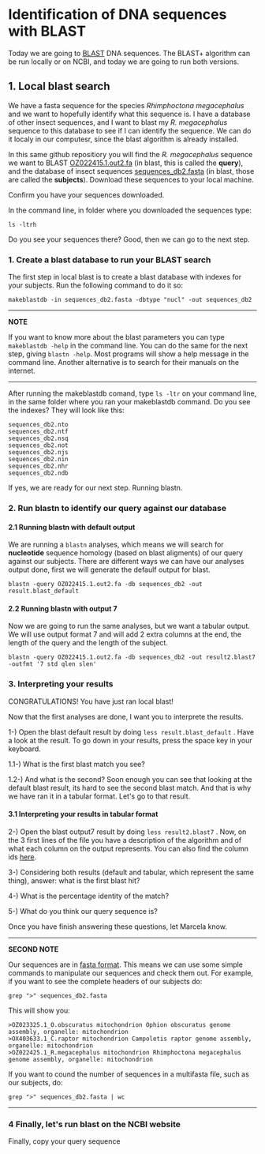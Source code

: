 # Identification of DNA sequences with BLAST

Today we are going to [BLAST](https://www.nature.com/scitable/topicpage/basic-local-alignment-search-tool-blast-29096/#:~:text=BLAST%20is%20a%20computer%20algorithm,tool%20in%20ongoing%20genomic%20research.) DNA sequences. The BLAST+ algorithm can be run locally or on NCBI, and today we are going to run both versions. 

## 1. Local blast search

We have a fasta sequence for the species _Rhimphoctona megacephalus_ and we want to hopefully identify what this sequence is. I have a database of other insect sequences, and I want to blast my _R. megacephalus_ sequence to this database to see if I can identify the sequence. We can do it localy in our computesr, since the blast algorithm is already installed.

In this same github repositiory you will find the _R. megacephalus_ sequence we want to BLAST [OZ022415.1.out2.fa](./OZ022415.1.out2.fa) (in blast, this is called the **query**), and the database of insect sequences [sequences_db2.fasta](./sequences_db2.fasta) (in blast, those are called the **subjects**). Download these sequences to your local machine.

Confirm you have your sequences downloaded.

In the command line, in folder where you downloaded the sequences type:

```ls -ltrh ```

Do you see your sequences there? Good, then we can go to the next step.


### 1. Create a blast database to run your BLAST search

The first step in local blast is to create a blast database with indexes for your subjects. Run the following command to do it so:

```
makeblastdb -in sequences_db2.fasta -dbtype "nucl" -out sequences_db2

```

---
**NOTE**

If you want to know more about the blast parameters you can type ``` makeblastdb -help ``` in the command line. You can do the same for the next step, giving ``` blastn -help ```. Most programs will show a help message in the command line. Another alternative is to search for their manuals on the internet.  

---

After running the makeblastdb comand, type ``` ls -ltr ``` on your command line, in the same folder where you ran your makeblastdb command. Do you see the indexes? They will look like this:

```
sequences_db2.nto
sequences_db2.ntf
sequences_db2.nsq
sequences_db2.not
sequences_db2.njs
sequences_db2.nin
sequences_db2.nhr
sequences_db2.ndb
```

If yes, we are ready for our next step. Running blastn.

### 2. Run blastn to identify our query against our database

#### 2.1 Running blastn with default output

We are running a ```blastn``` analyses, which means we will search for **nucleotide** sequence homology (based on blast aligments) of our query against our subjects. There are different ways we can have our analyses output done, first we will generate the defaulf output for blast.

```
blastn -query OZ022415.1.out2.fa -db sequences_db2 -out result.blast_default
```

#### 2.2 Running blastn with output 7

Now we are going to run the same analyses, but we want a tabular output. We will use output format 7 and will add 2 extra columns at the end, the length of the query and the length of the subject.

```
blastn -query OZ022415.1.out2.fa -db sequences_db2 -out result2.blast7 -outfmt '7 std qlen slen'
```

### 3. Interpreting your results

CONGRATULATIONS! You have just ran local blast! 

Now that the first analyses are done, I want you to interprete the results. 

1-) Open the blast default result by doing ``` less result.blast_default ``` . Have a look at the result. To go down in your results, press the space key in your keyboard.

1.1-) What is the first blast match you see? 

1.2-) And what is the second? Soon enough you can see that looking at the default blast result, its hard to see the second blast match. And that is why we have ran it in a tabular format. Let's go to that result.


#### 3.1 Interpreting your results in tabular format

2-) Open the blast output7 result by doing ``` less result2.blast7 ``` . Now, on the 3 first lines of the file you have a description of the algorithm and of what each column on the output represents. You can also find the column ids [here](https://www.metagenomics.wiki/tools/blast/blastn-output-format-6). 

3-) Considering both results (default and tabular, which represent the same thing), answer: what is the first blast hit? 

4-) What is the percentage identity of the match?

5-) What do you think our query sequence is?

Once you have finish answering these questions, let Marcela know. 

---
**SECOND NOTE**

Our sequences are in [fasta format](https://en.wikipedia.org/wiki/FASTA_format). This means we can use some simple commands to manipulate our sequences and check them out. For example, if you want to see the complete headers of our subjects do:

```grep ">" sequences_db2.fasta```

This will show you:

```
>OZ023325.1_O.obscuratus mitochondrion Ophion obscuratus genome assembly, organelle: mitochondrion
>OX403633.1_C.raptor mitochondrion Campoletis raptor genome assembly, organelle: mitochondrion
>OZ022425.1_R.megacephalus mitochondrion Rhimphoctona megacephalus genome assembly, organelle: mitochondrion
```

If you want to cound the number of sequences in a multifasta file, such as our subjects, do:

```grep ">" sequences_db2.fasta | wc```

---

### 4 Finally, let's run blast on the NCBI website

Finally, copy your query sequence 

